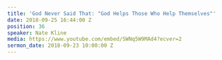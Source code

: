 ```yaml
---
title: 'God Never Said That: "God Helps Those Who Help Themselves"'
date: 2018-09-25 16:44:00 Z
position: 36
speaker: Nate Kline
media: https://www.youtube.com/embed/SWNq5W9MAd4?ecver=2
sermon_date: 2018-09-23 10:00:00 Z
---
```



